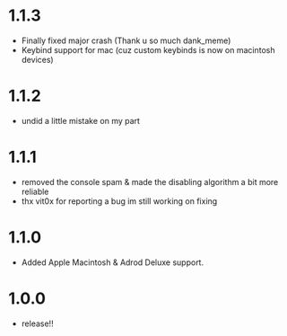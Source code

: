 # 1.1.3
- Finally fixed major crash (Thank u so much dank_meme)
- Keybind support for mac (cuz custom keybinds is now on macintosh devices)

# 1.1.2
- undid a little mistake on my part

# 1.1.1
- removed the console spam & made the disabling algorithm a bit more reliable
- thx vit0x for reporting a bug im still working on fixing

# 1.1.0
- Added Apple Macintosh & Adrod Deluxe support.

# 1.0.0
- release!!
